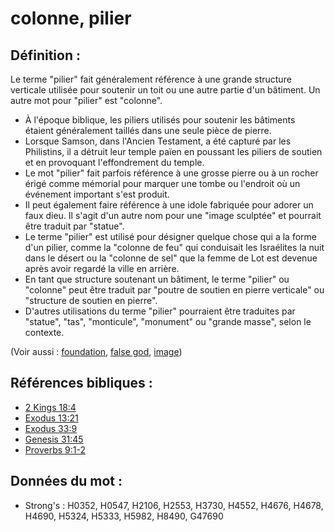 # colonne, pilier

## Définition :

Le terme "pilier" fait généralement référence à une grande structure verticale utilisée pour soutenir un toit ou une autre partie d'un bâtiment. Un autre mot pour "pilier" est "colonne".

* À l'époque biblique, les piliers utilisés pour soutenir les bâtiments étaient généralement taillés dans une seule pièce de pierre.
* Lorsque Samson, dans l'Ancien Testament, a été capturé par les Philistins, il a détruit leur temple païen en poussant les piliers de soutien et en provoquant l'effondrement du temple.
* Le mot "pilier" fait parfois référence à une grosse pierre ou à un rocher érigé comme mémorial pour marquer une tombe ou l'endroit où un événement important s'est produit.
* Il peut également faire référence à une idole fabriquée pour adorer un faux dieu. Il s'agit d'un autre nom pour une "image sculptée" et pourrait être traduit par "statue".
* Le terme "pilier" est utilisé pour désigner quelque chose qui a la forme d'un pilier, comme la "colonne de feu" qui conduisait les Israélites la nuit dans le désert ou la "colonne de sel" que la femme de Lot est devenue après avoir regardé la ville en arrière.
* En tant que structure soutenant un bâtiment, le terme "pilier" ou "colonne" peut être traduit par "poutre de soutien en pierre verticale" ou "structure de soutien en pierre".
* D'autres utilisations du terme "pilier" pourraient être traduites par "statue", "tas", "monticule", "monument" ou "grande masse", selon le contexte.

(Voir aussi : [foundation](../other/foundation.md), [false god](../kt/falsegod.md), [image](../other/image.md))

## Références bibliques :

* [2 Kings 18:4](rc://en/tn/help/2ki/18/04)
* [Exodus 13:21](rc://en/tn/help/exo/13/21)
* [Exodus 33:9](rc://en/tn/help/exo/33/09)
* [Genesis 31:45](rc://en/tn/help/gen/31/45)
* [Proverbs 9:1-2](rc://en/tn/help/pro/09/01)

## Données du mot :

* Strong's : H0352, H0547, H2106, H2553, H3730, H4552, H4676, H4678, H4690, H5324, H5333, H5982, H8490, G47690
